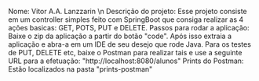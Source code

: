 Nome: Vitor A.A. Lanzzarin \n
Descrição do projeto: Esse projeto consiste em um controller simples feito com SpringBoot que consiga realizar as 4 ações basicas: GET, POTS, PUT e DELETE.
Passos para rodar a aplicação: Baixe o zip da aplicação a partir do botão "code". Após isso extraia a aplicação e abra-a em um IDE de seu desejo que rode Java. Para os testes de PUT, DELETE etc, baixe o Postman para realizar tais e use a seguinte URL para a efetuação: "http://localhost:8080/alunos"
Prints do Postman: Estão localizados na pasta "prints-postman"
